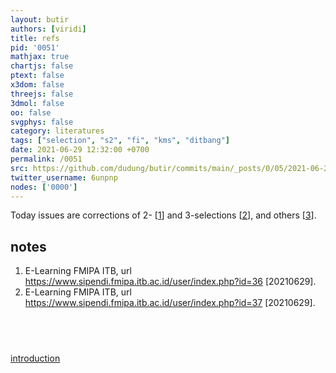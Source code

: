 ```yaml
---
layout: butir
authors: [viridi]
title: refs
pid: '0051'
mathjax: true
chartjs: false
ptext: false
x3dom: false
threejs: false
3dmol: false
oo: false
svgphys: false
category: literatures
tags: ["selection", "s2", "fi", "kms", "ditbang"]
date: 2021-06-29 12:32:00 +0700
permalink: /0051
src: https://github.com/dudung/butir/commits/main/_posts/0/05/2021-06-29-refs.md
twitter_username: 6unpnp
nodes: ['0000']
---
```

Today issues are corrections of 2- [[1](#r1)] and 3-selections [[2](#r2)], and others [[3](#r3)].


## notes
1. <a name=r1></a>E-Learning FMIPA ITB, url <https://www.sipendi.fmipa.itb.ac.id/user/index.php?id=36> [20210629].
2. <a name=r2></a>E-Learning FMIPA ITB, url <https://www.sipendi.fmipa.itb.ac.id/user/index.php?id=37> [20210629].


## &nbsp;
[introduction](0000)

<div style="display: none;" id="r1">
Terdapat sebuah sistem yang terdiri dari partikel titik bermassa $m$, wadah bermassa $m_0$ berbentuk kotak dengan bagian atasnya tercoak berbentuk rongga setengah bola dengan jejari $r_0$, dan lantai mendatar. Antar partikel, wadah, dan lantai tidak terdapat gesekan atau $\mu_k = \mu_s = 0$. Gerak massa $m$ di dalam wadah setengah bola dapat dianggap murni gerak dua-dimensi pada bidang $xy$ dengan percepatan gravitasi $\vec{g} = -g\hat{y}$. Posisi angular $\theta$ diukur terhadap pusat rongga dan arah percepatan gravitasi $\vec{g}$. Posisi kotak berongga adalah $x$. Saat $t = 0$ posisi benda titik dan kotak berongga adalah $\theta(0) = \frac12 \pi$ dan $x(0) = 0$, berturut-turut. Titik $\rm O$ merupakan titik terendah partikel pada lintasan berbentuk setengah bola.

Pada arah $x$ tidak terdapat gaya luar sehingga berlaku hukum kekekalan momentum sehingga pusat massa

\begin{equation}\label{eqn:0051-1}
m r_0 \dot{\theta} + m_0 \dot{x} = \dot{c}
\end{equation}

dengan $\dot{c}$ adalah suatu nilai konstan atau $\ddot{c} = 0$. Dengan melakukan integrasi terhadap waktu pada kedua ruas Persamaan \eqref{eqn:0051-1} dapat diperoleh

\begin{equation}\label{eqn:0051-2}
m r_0 \theta + m_0 x = c,
\end{equation}

yang dengan syarat awal yang diberikan akan menghasilkan

\begin{equation}\label{eqn:0051-3}
c = \frac12 m r_0 \pi.
\end{equation}

Substitusi Persamaan \eqref{eqn:0051-3} ke \eqref{eqn:0051-1} akan memberikan

\begin{equation}\label{eqn:0051-4}
\dot{\theta} = -\frac{m_0}{m} \frac{\dot{x}}{r_0},
\end{equation}

yang menggambarkan hubungan antara $m$ dan $m_0$. Pada point $\rm O$ partikel akan memiliki $\theta = 0$ sehingga dari Persamaan \eqref{eqn:0051-2} dan \eqref{eqn:0051-3} diperoleh

\begin{equation}\label{eqn:0051-5}
x_{\rm O} = \frac12 \frac{m}{m_0} r_0 \pi.
\end{equation}

Selanjutnya, dikarenakan tidak terdapat gesekan maka hukum kekekalan energi mekanik akan berlaku sehingga dapat dituliskan bahwa

\begin{equation}\label{eqn:0051-6}
m g r_0 = \frac12 m (r_0 \dot\theta)^2 + \frac12 m_0 \dot{x}^2
\end{equation}

Substitusi Persamaan \eqref{eqn:0051-4} ke Persamaan \eqref{eqn:0051-6} akan menghasilkan

\begin{equation}\label{eqn:0051-7}
\dot{x} = \sqrt{ 2 g r_0 \left( \frac{m^2}{m_0^2 + m^2} \right)}
\end{equation}

dan dapat pula diperoleh

\begin{equation}\label{eqn:0051-8}
\dot{\theta} = -\frac{1}{r_0} \sqrt{ 2 g r_0 \left( \frac{m_0^2}{m_0^2 + m^2} \right)},
\end{equation}

yang keduanya menggambarkan kecepatan linier kotak berongga bermassa $m_0$ dan kecepatan angular partikel bermassa $m$ saat melewati titik $\rm O$ pada Persamaan \eqref{eqn:0051-5}. Mengingat nilai awal $\theta(0) = \frac12 \pi$ maka nilai ini merupakan nilai maksimum dan minimum dari $\theta$ atau

\begin{equation}\label{eqn:0051-9}
-\frac12 \pi \le \theta \le \frac12 \pi.
\end{equation}

Dengan menggunakan Persamaan 
\eqref{eqn:0051-2} dan \eqref{eqn:0051-3} dapat diperoleh

\begin{equation}\label{eqn:0051-a}
0 \le x \le \frac{m}{m_0} r_0 \pi,
\end{equation}

yang merupakan batasan dari $x$. Telaah lebih lanjut dari Persamaan \eqref{eqn:0051-9} dan \eqref{eqn:0051-a} akan menghasilkan osilasi pada $x$ dan $\theta$.
</div>

<div style="display: none;" id="r2">
Pada benda bermassa $m$ bekerja gaya yang merupakan fungsi posisi dalam bentuk $\vec{F}(x, y, z) = F_x \hat{x} + F_y \hat{y} + F_z \hat{z}$ dengan $F_x = axy^2 - 2z^2$, $F_y = 2x^2y$, dan $F_z = bxz$.

Agar dapat menjadi gaya konservatif maka diperlukan syarat bahwa

\begin{equation}\label{eqn:0051-b}
\vec{\nabla} \times \vec{F} = 0
\end{equation}

atau

\begin{equation}\label{eqn:0051-c}
\frac{\partial F_z}{\partial y} = \frac{\partial F_y}{\partial z}, \ \ \ \ \ \ 
\frac{\partial F_x}{\partial z} = \frac{\partial F_z}{\partial x}, \ \ \ \ \ \ 
\frac{\partial F_y}{\partial x} = \frac{\partial F_x}{\partial y}.
\end{equation}

Implementasi Persamaan \eqref{eqn:0051-b} melalui Persamaan \eqref{eqn:0051-c} pada fungsi dalam soal akan menghasilkan

\begin{equation}\label{eqn:0051-d}
0 = 0, \ \ \ \ \ \ 
-4z = bz, \ \ \ \ \ \ 
4xy = 2axy.
\end{equation}

Pengolahan Persamaan \eqref{eqn:0051-d} akan memberikan $a = 2$ dan $b = -4$. Usaha untuk memindahkan benda dari titik awal $(0, 0, 0)$ ke titik akhir $(5, 5, 5)$ dapat dilakukan dengan berbagai lintasan untuk gaya konservatif. Dengan demikian dapat dituliskan

\begin{equation}\label{eqn:0051-e}
W = W_1 + W_2 + W_3 = \int \vec{F} \cdot d\vec{r}_1 + \int \vec{F} \cdot d\vec{r}_2 + \int \vec{F} \cdot d\vec{r}_3.
\end{equation}

Selanjutnya, bila dipilih $d\vec{r}_1 = \hat{x}dx$, $d\vec{r}_2 = \hat{y}dy$, dan $d\vec{r}_3 = \hat{z}dz$, Persamaan \eqref{eqn:0051-e} akan menjadi

\begin{equation}\label{eqn:0051-f1}
W_1 = \int_0^5 F_x dx, \ \ \ \ \ \ y = 0, \ \ \ \ \ \ z = 0,
\end{equation}

\begin{equation}\label{eqn:0051-f2}
W_2 = \int_0^5 F_y dy, \ \ \ \ \ \ x = 5, \ \ \ \ \ \ z = 0,
\end{equation}

\begin{equation}\label{eqn:0051-f3}
W_3 = \int_0^5 F_z dz, \ \ \ \ \ \ x = 5, \ \ \ \ \ \ z = 5.
\end{equation}

Persamaan \eqref{eqn:0051-f1} akan memberikan $W_1 0 = $, Persamaan \eqref{eqn:0051-f1} akan menghasilkan $W_2 = 625$, dan $W_3 = -250$ akan didapatkan dari Persamaan \eqref{eqn:0051-f1}. Pada akhirnya dapat diperoleh bahwa $W = 375$ menggunakan Persamaan \eqref{eqn:0051-e}.
</div>
